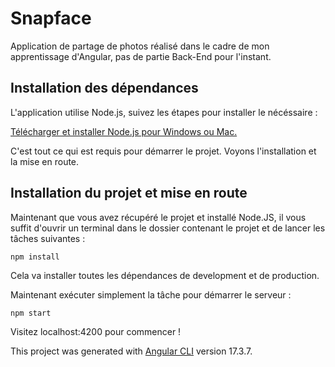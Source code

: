 # Snapface

Application de partage de photos réalisé dans le cadre de mon apprentissage d'Angular, pas de partie Back-End pour l'instant.

## Installation des dépendances

L'application utilise Node.js, suivez les étapes pour installer le nécéssaire :

[Télécharger et installer Node.js pour Windows ou Mac.](https://nodejs.org/fr/download/)

C'est tout ce qui est requis pour démarrer le projet. Voyons l'installation et la mise en route.

## Installation du projet et mise en route

Maintenant que vous avez récupéré le projet et installé Node.JS, il vous suffit d'ouvrir un terminal dans le dossier contenant le projet et de lancer les tâches suivantes :

```
npm install
```

Cela va installer toutes les dépendances de development et de production.

Maintenant exécuter simplement la tâche pour démarrer le serveur :

```
npm start
```

Visitez localhost:4200 pour commencer !


This project was generated with [Angular CLI](https://github.com/angular/angular-cli) version 17.3.7.
